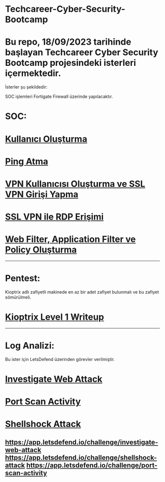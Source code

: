 # Techcareer-Cyber-Security-Bootcamp

# Bu repo, 18/09/2023 tarihinde başlayan Techcareer Cyber Security Bootcamp projesindeki isterleri içermektedir.

İsterler şu şekildedir:

SOC işlemleri Fortigate Firewall üzerinde yapılacaktır.

# SOC:

# [Kullanıcı Oluşturma](https://github.com/metalfury/Techcareer-Cyber-Security-Bootcamp/blob/main/firewall_ops/Gorev1%20%20-%20Kullanci%20Olusturma.md)

# [Ping Atma](https://github.com/metalfury/Techcareer-Cyber-Security-Bootcamp/blob/main/firewall_ops/Gorev2%20-%20Ping%20Atma.md)

# [VPN Kullanıcısı Oluşturma ve SSL VPN Girişi Yapma](https://github.com/metalfury/Techcareer-Cyber-Security-Bootcamp/blob/main/firewall_ops/Gorev3%20-%20VPN%20Kullanicisi%20Olusturma%20ve%20SSL%20VPN%20girisi%20yapma.md)

# [SSL VPN ile RDP Erişimi](https://github.com/metalfury/Techcareer-Cyber-Security-Bootcamp/blob/main/firewall_ops/Gorev4%20-%20SSL%20VPN%20ile%20RDP%20Erisimi.md)

# [Web Filter, Application Filter ve Policy Oluşturma](https://github.com/metalfury/Techcareer-Cyber-Security-Bootcamp/blob/main/firewall_ops/Gorev5-6%20%20Web%20Filter%2C%20Application%20Filter%20ve%20Policy%20Olusturma.md)

---
# Pentest:

Kioptrix adlı zafiyetli makinede en az bir adet zafiyet bulunmalı ve bu zafiyet sömürülmeli.

# [Kioptrix Level 1 Writeup](https://github.com/metalfury/Techcareer-Cyber-Security-Bootcamp/blob/main/kioptrix_level1/kioptrix%20level1.md)

---
# Log Analizi:

Bu ister için LetsDefend üzerinden görevler verilmiştir.

# [Investigate Web Attack](https://github.com/metalfury/Techcareer-Cyber-Security-Bootcamp/blob/main/log_analysis/Investigate%20Web%20Attack.md)

# [Port Scan Activity](https://github.com/metalfury/Techcareer-Cyber-Security-Bootcamp/blob/main/log_analysis/Port%20Scan%20Activity.md)

# [Shellshock Attack](https://github.com/metalfury/Techcareer-Cyber-Security-Bootcamp/blob/main/log_analysis/Shellshock%20Attack.md)

https://app.letsdefend.io/challenge/investigate-web-attack
https://app.letsdefend.io/challenge/shellshock-attack
https://app.letsdefend.io/challenge/port-scan-activity
---
